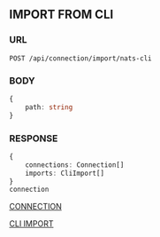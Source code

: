 
## IMPORT FROM CLI

### URL

```
POST /api/connection/import/nats-cli
```


### BODY

```typescript
{
    path: string
}
```

### RESPONSE

```typescript
{
    connections: Connection[]
    imports: CliImport[]
}
connection
```

[CONNECTION](./def/connection.md)

[CLI IMPORT](./def/nats-cli-import.md)